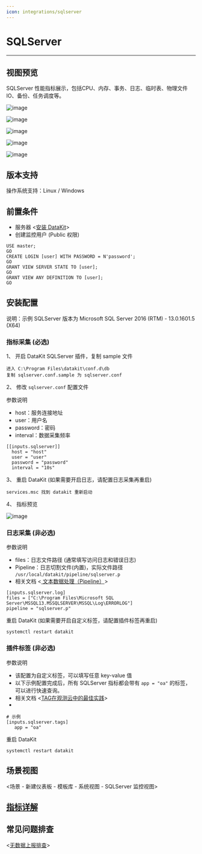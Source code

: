 ```yaml
---
icon: integrations/sqlserver
---
```

# SQLServer
---

## 视图预览

SQLServer 性能指标展示，包括CPU、内存、事务、日志、临时表、物理文件 IO、备份、任务调度等。

![image](../imgs/input-sqlserver-1.png)

![image](../imgs/input-sqlserver-2.png)

![image](../imgs/input-sqlserver-3.png)

![image](../imgs/input-sqlserver-4.png)

![image](../imgs/input-sqlserver-5.png)

## 版本支持

操作系统支持：Linux / Windows

## 前置条件

- 服务器 <[安装 DataKit](../../datakit/datakit-install.md)>
- 创建监控用户 (Public 权限)

```
USE master;
GO
CREATE LOGIN [user] WITH PASSWORD = N'password';
GO
GRANT VIEW SERVER STATE TO [user];
GO
GRANT VIEW ANY DEFINITION TO [user];
GO
```

## 安装配置

说明：示例 SQLServer 版本为 Microsoft SQL Server 2016 (RTM) - 13.0.1601.5 (X64)
### 指标采集 (必选)

1、 开启 DataKit SQLServer 插件，复制 sample 文件

```
进入 C:\Program Files\datakit\conf.d\db
复制 sqlserver.conf.sample 为 sqlserver.conf
```

2、 修改 `sqlserver.conf` 配置文件

参数说明

- host：服务连接地址
- user：用户名
- password：密码
- interval：数据采集频率
```
[[inputs.sqlserver]]
  host = "host"
  user = "user"
  password = "password"
  interval = "10s"
```

3、 重启 DataKit (如果需要开启日志，请配置日志采集再重启)

```
services.msc 找到 datakit 重新启动
```

4、 指标预览

![image](../imgs/input-sqlserver-6.png)

### 日志采集 (非必选)

参数说明

- files：日志文件路径 (通常填写访问日志和错误日志)
- Pipeline：日志切割文件(内置)，实际文件路径 `/usr/local/datakit/pipeline/sqlserver.p`
- 相关文档 <[ 文本数据处理（Pipeline）](../../datakit/pipeline.md)>

```
[inputs.sqlserver.log]
files = ["C:\Program Files\Microsoft SQL Server\MSSQL13.MSSQLSERVER\MSSQL\Log\ERRORLOG"]
pipeline = "sqlserver.p"
```

重启 DataKit (如果需要开启自定义标签，请配置插件标签再重启)

```
systemctl restart datakit
```
### 插件标签 (非必选)

参数说明

- 该配置为自定义标签，可以填写任意 key-value 值
- 以下示例配置完成后，所有 SQLServer 指标都会带有 `app = "oa"` 的标签，可以进行快速查询。
- 相关文档 <[TAG在观测云中的最佳实践](../../best-practices/insight/tag.md)>
- 
```
# 示例
[inputs.sqlserver.tags]
   app = "oa"
```

重启 DataKit

```
systemctl restart datakit
```

## 场景视图

<场景 - 新建仪表板 - 模板库 - 系统视图 - SQLServer 监控视图> 

## [指标详解](../../../datakit/sqlserver#measurements)


## 常见问题排查

<[无数据上报排查](../../datakit/why-no-data.md)>


